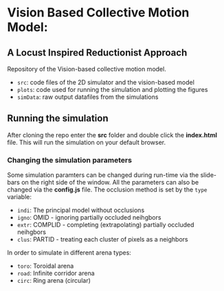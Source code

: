 # Vision Based Collective Motion Model: 
## A Locust Inspired Reductionist Approach

Repository of the Vision-based collective motion model.

- `src`: code files of the 2D simulator and the vision-based model
- `plots`: code used for running the simulation and plotting the figures
- `simData`: raw output datafiles from the simulations


## Running the simulation 

After cloning the repo enter the **src** folder and double click the **index.html** file.
This will run the simulation on your default browser.

### Changing the simulation parameters
Some simulation paramters can be changed during run-time via the slide-bars on the right side of the window.
All the parameters can also be changed via the **config.js** file.
The occlusion method is set by the `type` variable:
- `indi`: The principal model without occlusions
- `igno`: OMID - ignoring partially occluded neihgbors
- `extr`: COMPLID - completing (extrapolating) partially occluded neihgbors
- `clus`: PARTID - treating each cluster of pixels as a neighbors

In order to simulate in different arena types:
- `toro`: Toroidal arena
- `road`: Infinite corridor arena
- `circ`: Ring arena (circular)
